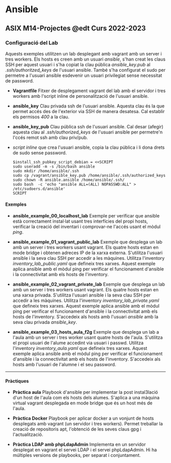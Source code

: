 # Ansible
## ASIX M14-Projectes @edt Curs 2022-2023


### Configuració del Lab

Aquests exemples utilitzen un lab desplegant amb vagrant amb un server i tres workers.  Els hosts es 
creen amb un usuari *ansible*, s'han creat les claus SSH per aquest usuari i s'ha copiat la clau 
pública *ansible_key.pub* al *.ssh/authoritzed_keys* de l'usuari ansible. També s'ha configurat el 
sudo per permetre a l'usuari ansible esdevenir un usuari privilegiat sense necessitat de password.

 * **Vagrantfile** Fitxer de desplegament vagrant del lab amb el servidor i tres workers amb l'script
   inline de personalització de l'usuari ansible.

 * **ansible_key** Clau privada ssh de l'usuari ansible. Aquesta clau és la que permet accés des de 
   l'exterior via SSH de manera desatesa. Cal establir els permisos *400* a la clau.

 * **ansible_key_pub** Clau pública ssh de l'usuari ansible. Cal desar (afegir) aquesta clau al 
   *.ssh/authorized_keys* de l'usuari ansible  per permetre'n l'ccés remot ssh amb clau priv/pub. 

 * *script inline* que crea l'usuari ansible, copia la clau pública i li dona drets de sudo sense 
   password.
   ```
   $install_ssh_pubkey_script_debian = <<SCRIPT
   sudo useradd -m -s /bin/bash ansible
   sudo mkdir /home/ansible/.ssh
   sudo cp /vagrant/ansible_key.pub /home/ansible/.ssh/authorized_keys
   sudo chown -R ansible.ansible /home/ansible/.ssh/
   sudo bash  -c 'echo "ansible ALL=(ALL) NOPASSWD:ALL" > /etc/sudoers.d/ansible'
   SCRIPT
   ```

#### Exemples

 * **ansible_example_00_localhost_lab** Exemple per verificar que ansible està correctament instal·lat
   usant tres interfícies del propi hosts, verificar la creació del inventari i comprovar-ne l'accés
   usant el mòdul *ping*.


 * **ansible_example_01_vagrant_public_lab** Exemple que desplega un lab amb un server i tres workers
   usant vagrant. Els quatre hosts estan en mode bridge i obtenen adreces IP de la xarxa externa. 
   S'utilitza l'usuari ansible i la seva clau SSH per accedir a les màquines. Utilitza l'inventory 
   *inventory_lab_public.yaml* que defineix tres xarxes. Aquest exemple aplica ansible amb el mòdul
   ping per verificar el funcionament d'ansible i la connectivitat amb els hosts de l'inventory.


 * **ansible_example_02_vagrant_private_lab** Exemple que desplega un lab amb un server i tres workers
   usant vagrant. Els quatre hosts estan en una xarxa privada.
   S'utilitza l'usuari ansible i la seva clau SSH per accedir a les màquines. Utilitza l'inventory
   *inventory_lab_private.yaml* que defineix tres xarxes. Aquest exemple aplica ansible amb el mòdul
   ping per verificar el funcionament d'ansible i la connectivitat amb els hosts de l'inventory.
   S'accedeix als hosts amb l'usuari *ansible* amb la seva clau privada *ansible_key*.

 * **ansible_example_03_hosts_aula_f2g** Exemple que desplega un lab a l'aula amb un server i tres worker
   usant quatre hosts de l'aula. S'utilitza el propi usuari de l'alume accedint via usuari i passwd.
   Utilitza l'inventory *inventory_aula.yaml* que defineix tres xarxes. Aquest exemple aplica ansible
   amb el mòdul ping per verificar el funcionament d'ansible i la connectivitat amb els hosts
   de l'inventory. S'accedeix als hosts amb l'usuari de l'alumne i el seu password.


---

#### Pràctiques

 * **Pràctica aula** Playbook d'ansible per implementar la post instal3lació d'un host de l'aula com
   els hosts dels alumes. S'aplica a una màquina virtual vagrant desplegada en mode bridge que és
   un host més de l'aula.
   
 * **Pràctica Docker** Playbook per aplicar docker a un vonjunt de hosts desplegats amb vagrant (un
   servidor i tres workers). Permet treballar la creació de repositoris apt, l'obtenció de les seves
   claus gpg i l'actualització.
   
 * **Pràctica LDAP amb phpLdapAdmin** Implementa en un servidor desplegat en vagrant el servei LDAP i el
   servei phpLdapAdmin. Hi ha múltiples versions de playbooks, per separat i conjuntament.
 
 
 
 
 
 
 

